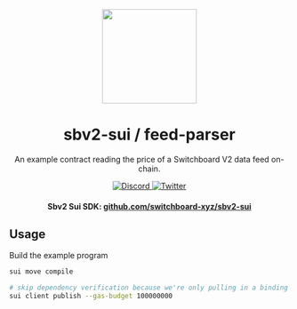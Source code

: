 <div align="center">
  <a href="#">
    <img height="170" src="https://github.com/switchboard-xyz/sbv2-core/raw/main/website/static/img/icons/switchboard/avatar.svg" />
  </a>

  <h1>sbv2-sui / feed-parser</h1>
  <p>An example contract reading the price of a Switchboard V2 data feed on-chain.</p>
  <p>
    <a href="https://discord.gg/switchboardxyz">
      <img alt="Discord" src="https://img.shields.io/discord/841525135311634443?color=blueviolet&logo=discord&logoColor=white">
    </a>
    <a href="https://twitter.com/switchboardxyz">
      <img alt="Twitter" src="https://img.shields.io/twitter/follow/switchboardxyz?label=Follow+Switchboard" />
    </a>
  </p>

  <h4>
    <strong>Sbv2 Sui SDK: </strong><a href="https://github.com/switchboard-xyz/sbv2-sui">github.com/switchboard-xyz/sbv2-sui</a>
  </h4>
</div>

## Usage

Build the example program

```bash
sui move compile

# skip dependency verification because we're only pulling in a binding (not the full source)
sui client publish --gas-budget 100000000
```

